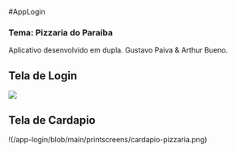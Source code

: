 #AppLogin
### Tema: Pizzaria do Paraíba

Aplicativo desenvolvido em dupla. Gustavo Paiva & Arthur Bueno.

## Tela de Login
<img src="github.com/gusrapaiva/app-login/printscreens/login-pizzaria.png" >

## Tela de Cardapio
!(/app-login/blob/main/printscreens/cardapio-pizzaria.png)
